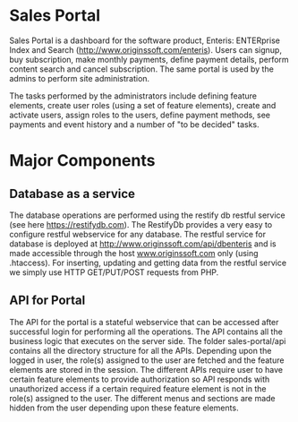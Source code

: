 # Sales Portal

Sales Portal is a dashboard for the software product, Enteris: ENTERprise Index and Search (http://www.originssoft.com/enteris). 
Users can signup, buy subscription, make monthly payments, define payment details, perform content search and cancel subscription. The same portal is used by the admins to perform site administration.

The tasks performed by the administrators include defining feature elements, create user roles (using a set of feature elements), create and activate users, assign roles to the users, define payment methods, see payments and event history and a number of "to be decided" tasks. 

# Major Components

## Database as a service

The database operations are performed using the restify db restful service (see here https://restifydb.com). The RestifyDb provides a very easy to configure restful webservice for any database. The restful service for database is deployed at http://www.originssoft.com/api/dbenteris and is made accessible through the host www.originssoft.com only (using .htaccess). For inserting, updating and getting data from the restful service we simply use HTTP GET/PUT/POST requests from PHP. 

## API for Portal

The API for the portal is a stateful webservice that can be accessed after successful login for performing all the operations. The API contains all the business logic that executes on the server side. The folder sales-portal/api contains all the directory structure for all the APIs. Depending upon the logged in user, the role(s) assigned to the user are fetched and the feature elements are stored in the session. The different APIs require user to have certain feature elements to provide authorization so API responds with unauthorized access if a certain required feature element is not in the role(s) assigned to the user. The different menus and sections are made hidden from the user depending upon these feature elements. 
